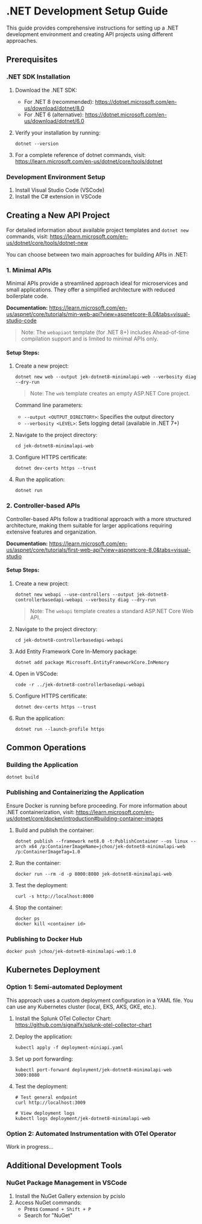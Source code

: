 # .NET Development Setup Guide

This guide provides comprehensive instructions for setting up a .NET development environment and creating API projects using different approaches.

## Prerequisites

### .NET SDK Installation

1. Download the .NET SDK:
   - For .NET 8 (recommended): https://dotnet.microsoft.com/en-us/download/dotnet/8.0
   - For .NET 6 (alternative): https://dotnet.microsoft.com/en-us/download/dotnet/6.0

2. Verify your installation by running:
   ```
   dotnet --version
   ```

3. For a complete reference of dotnet commands, visit:
   https://learn.microsoft.com/en-us/dotnet/core/tools/dotnet

### Development Environment Setup

1. Install Visual Studio Code (VSCode)
2. Install the C# extension in VSCode

## Creating a New API Project

For detailed information about available project templates and `dotnet new` commands, visit:
https://learn.microsoft.com/en-us/dotnet/core/tools/dotnet-new

You can choose between two main approaches for building APIs in .NET:

### 1. Minimal APIs

Minimal APIs provide a streamlined approach ideal for microservices and small applications. They offer a simplified architecture with reduced boilerplate code.

**Documentation:** https://learn.microsoft.com/en-us/aspnet/core/tutorials/min-web-api?view=aspnetcore-8.0&tabs=visual-studio-code

> Note: The `webapiaot` template (for .NET 8+) includes Ahead-of-time compilation support and is limited to minimal APIs only.

#### Setup Steps:

1. Create a new project:
   ```
   dotnet new web --output jek-dotnet8-minimalapi-web --verbosity diag --dry-run
   ```
   > Note: The `web` template creates an empty ASP.NET Core project.

   Command line parameters:
   - `--output <OUTPUT_DIRECTORY>`: Specifies the output directory
   - `--verbosity <LEVEL>`: Sets logging detail (available in .NET 7+)

2. Navigate to the project directory:
   ```
   cd jek-dotnet8-minimalapi-web
   ```

3. Configure HTTPS certificate:
   ```
   dotnet dev-certs https --trust
   ```

4. Run the application:
   ```
   dotnet run
   ```

### 2. Controller-based APIs

Controller-based APIs follow a traditional approach with a more structured architecture, making them suitable for larger applications requiring extensive features and organization.

**Documentation:** https://learn.microsoft.com/en-us/aspnet/core/tutorials/first-web-api?view=aspnetcore-8.0&tabs=visual-studio

#### Setup Steps:

1. Create a new project:
   ```
   dotnet new webapi --use-controllers --output jek-dotnet8-controllerbasedapi-webapi --verbosity diag --dry-run
   ```
   > Note: The `webapi` template creates a standard ASP.NET Core Web API.

2. Navigate to the project directory:
   ```
   cd jek-dotnet8-controllerbasedapi-webapi
   ```

3. Add Entity Framework Core In-Memory package:
   ```
   dotnet add package Microsoft.EntityFrameworkCore.InMemory
   ```

4. Open in VSCode:
   ```
   code -r ../jek-dotnet8-controllerbasedapi-webapi
   ```

5. Configure HTTPS certificate:
   ```
   dotnet dev-certs https --trust
   ```

6. Run the application:
   ```
   dotnet run --launch-profile https
   ```

## Common Operations

### Building the Application
```
dotnet build
```

### Publishing and Containerizing the Application

Ensure Docker is running before proceeding. For more information about .NET containerization, visit:
https://learn.microsoft.com/en-us/dotnet/core/docker/introduction#building-container-images

1. Build and publish the container:
   ```
   dotnet publish --framework net8.0 -t:PublishContainer --os linux --arch x64 /p:ContainerImageName=jchoo/jek-dotnet8-minimalapi-web /p:ContainerImageTag=1.0
   ```

2. Run the container:
   ```
   docker run --rm -d -p 8000:8080 jek-dotnet8-minimalapi-web
   ```

3. Test the deployment:
   ```
   curl -s http://localhost:8000
   ```

4. Stop the container:
   ```
   docker ps
   docker kill <container id>
   ```

### Publishing to Docker Hub
```
docker push jchoo/jek-dotnet8-minimalapi-web:1.0
```

## Kubernetes Deployment

### Option 1: Semi-automated Deployment

This approach uses a custom deployment configuration in a YAML file. You can use any Kubernetes cluster (local, EKS, AKS, GKE, etc.).

1. Install the Splunk OTel Collector Chart:
   https://github.com/signalfx/splunk-otel-collector-chart

2. Deploy the application:
   ```
   kubectl apply -f deployment-miniapi.yaml
   ```

3. Set up port forwarding:
   ```
   kubectl port-forward deployment/jek-dotnet8-minimalapi-web 3009:8080
   ```

4. Test the deployment:
   ```
   # Test general endpoint
   curl http://localhost:3009

   # View deployment logs
   kubectl logs deployment/jek-dotnet8-minimalapi-web
   ```

### Option 2: Automated Instrumentation with OTel Operator

Work in progress...

## Additional Development Tools

### NuGet Package Management in VSCode

1. Install the NuGet Gallery extension by pcislo
2. Access NuGet commands:
   - Press `Command + Shift + P`
   - Search for "NuGet"
